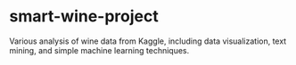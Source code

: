 # smart-wine-project
Various analysis of wine data from Kaggle, including data visualization, text mining, and simple machine learning techniques.
